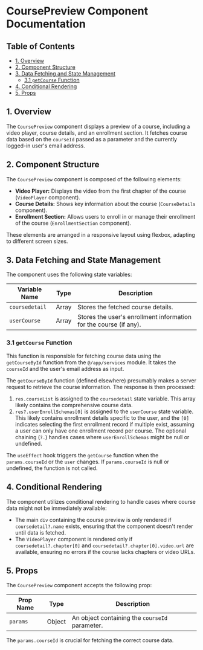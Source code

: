 # CoursePreview Component Documentation

## Table of Contents

* [1. Overview](#1-overview)
* [2. Component Structure](#2-component-structure)
* [3. Data Fetching and State Management](#3-data-fetching-and-state-management)
    * [3.1 `getCourse` Function](#31-getcourse-function)
* [4. Conditional Rendering](#4-conditional-rendering)
* [5. Props](#5-props)


## 1. Overview

The `CoursePreview` component displays a preview of a course, including a video player, course details, and an enrollment section.  It fetches course data based on the `courseId` passed as a parameter and the currently logged-in user's email address.


## 2. Component Structure

The `CoursePreview` component is composed of the following elements:

*   **Video Player:** Displays the video from the first chapter of the course (`VideoPlayer` component).
*   **Course Details:** Shows key information about the course (`CourseDetails` component).
*   **Enrollment Section:** Allows users to enroll in or manage their enrollment of the course (`EnrollmentSection` component).

These elements are arranged in a responsive layout using flexbox, adapting to different screen sizes.


## 3. Data Fetching and State Management

The component uses the following state variables:

| Variable Name        | Type             | Description                                                                  |
|-----------------------|-----------------|------------------------------------------------------------------------------|
| `coursedetail`       | Array            | Stores the fetched course details.                                          |
| `userCourse`         | Array            | Stores the user's enrollment information for the course (if any).          |


### 3.1 `getCourse` Function

This function is responsible for fetching course data using the `getCourseById` function from the `@/app/services` module.  It takes the `courseId` and the user's email address as input.

The `getCourseById` function (defined elsewhere) presumably makes a server request to retrieve the course information.  The response is then processed:

1.  `res.courseList` is assigned to the `coursedetail` state variable. This array likely contains the comprehensive course data.
2.  `res?.userEnrollSchemas[0]` is assigned to the `userCourse` state variable. This likely contains enrollment details specific to the user, and the `[0]` indicates selecting the first enrollment record if multiple exist, assuming a user can only have one enrollment record per course.  The optional chaining (`?.`) handles cases where `userEnrollSchemas` might be null or undefined.


The `useEffect` hook triggers the `getCourse` function when the `params.courseId` or the `user` changes.  If `params.courseId` is null or undefined, the function is not called.



## 4. Conditional Rendering

The component utilizes conditional rendering to handle cases where course data might not be immediately available:

*   The main `div` containing the course preview is only rendered if `coursedetail?.name` exists, ensuring that the component doesn't render until data is fetched.
*   The `VideoPlayer` component is rendered only if `coursedetail?.chapter[0]` and `coursedetail?.chapter[0].video.url` are available, ensuring no errors if the course lacks chapters or video URLs.


## 5. Props

The `CoursePreview` component accepts the following prop:

| Prop Name    | Type     | Description                                  |
|--------------|----------|---------------------------------------------|
| `params`     | Object   | An object containing the `courseId` parameter. |


The `params.courseId` is crucial for fetching the correct course data.
